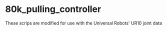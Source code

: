 # 80k_pulling_controller
These scrips are modified for use with the Universal Robots' UR10 joint data
